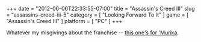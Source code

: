 +++
date = "2012-06-06T22:33:55-07:00"
title = "Assassin's Creed III"
slug = "assassins-creed-iii-5"
category = [ "Looking Forward To It" ]
game = [ "Assassin's Creed III" ]
platform = [ "PC" ]
+++

Whatever my misgivings about the franchise -- <a href="http://www.joystiq.com/2012/06/04/wolves-bears-the-british-oh-my-the-e3-assassins-creed-3-tra/">this one's for 'Murika</a>.